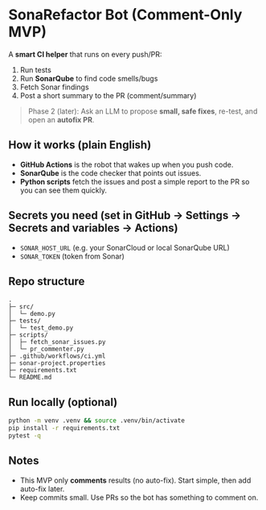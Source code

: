 
# SonaRefactor Bot (Comment-Only MVP)

A **smart CI helper** that runs on every push/PR:

1. Run tests
2. Run **SonarQube** to find code smells/bugs
3. Fetch Sonar findings
4. Post a short summary to the PR (comment/summary)

> Phase 2 (later): Ask an LLM to propose **small, safe fixes**, re-test, and open an **autofix PR**.

## How it works (plain English)

- **GitHub Actions** is the robot that wakes up when you push code.
- **SonarQube** is the code checker that points out issues.
- **Python scripts** fetch the issues and post a simple report to the PR so you can see them quickly.

## Secrets you need (set in GitHub → Settings → Secrets and variables → Actions)

- `SONAR_HOST_URL` (e.g. your SonarCloud or local SonarQube URL)
- `SONAR_TOKEN` (token from Sonar)

## Repo structure

```
.
├─ src/
│  └─ demo.py
├─ tests/
│  └─ test_demo.py
├─ scripts/
│  ├─ fetch_sonar_issues.py
│  └─ pr_commenter.py
├─ .github/workflows/ci.yml
├─ sonar-project.properties
├─ requirements.txt
└─ README.md
```

## Run locally (optional)

```bash
python -m venv .venv && source .venv/bin/activate
pip install -r requirements.txt
pytest -q
```

## Notes
- This MVP only **comments** results (no auto-fix). Start simple, then add auto-fix later.
- Keep commits small. Use PRs so the bot has something to comment on.
